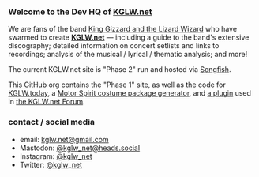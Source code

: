<!-- this file controls what is shown to public visitors (not org members) looking at https://github.com/kglw-dot-net -->

### Welcome to the Dev HQ of [KGLW.net]

We are fans of the band [King Gizzard and the Lizard Wizard](https://kinggizzardandthelizardwizard.com/) who have swarmed to create **[KGLW.net]** — including a guide to the band's extensive discography; detailed information on concert setlists and links to recordings; analysis of the musical / lyrical / thematic analysis; and more!

The current KGLW.net site is "Phase 2" run and hosted via [Songfish](https://songfishapp.com).

This GitHub org contains the "Phase 1" site, as well as the code for [KGLW.today](https://kglw.today), a [Motor Spirit costume package generator](https://github.com/kglw-dot-net/motor-spirit-costumes), and [a plugin](https://github.com/kglw-dot-net/discourse-plugin-gizzard-setlist) used in [the KGLW.net Forum](https://forum.kglw.net).



### contact / social media

* email: kglw.net@gmail.com
* Mastodon: [@kglw_net@heads.social](https://heads.social/@kglw_net)
* Instagram: [@kglw_net](https://instagram.com/kglw_net)
* Twitter: [@kglw_net](https://www.twitter.com/kglw_net)

[KGLW.net]: https://kglw.net
